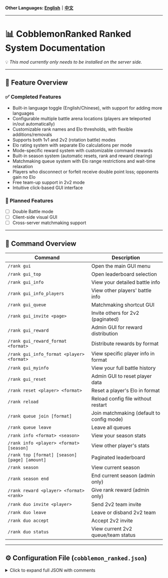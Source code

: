**Other Languages: [English](README.md)｜[中文](README_zh.md)**

---

# 📊 CobblemonRanked Ranked System Documentation

💡 *This mod currently only needs to be installed on the server side.*

---

## 🎯 Feature Overview

### ✅ Completed Features

- Built-in language toggle (English/Chinese), with support for adding more languages
- Configurable multiple battle arena locations (players are teleported in/out automatically)
- Customizable rank names and Elo thresholds, with flexible additions/removals
- Supports both 1v1 and 2v2 (rotation battle) modes
- Elo rating system with separate Elo calculations per mode
- Mode-specific reward system with customizable command rewards
- Built-in season system (automatic resets, rank and reward clearing)
- Matchmaking queue system with Elo range restrictions and wait-time relaxation
- Players who disconnect or forfeit receive double point loss; opponents gain no Elo
- Free team-up support in 2v2 mode
- Intuitive click-based GUI interface

### 🔧 Planned Features

- [ ] Double Battle mode
- [ ] Client-side visual GUI
- [ ] Cross-server matchmaking support

---

## 📌 Command Overview

| Command | Description |
|--------|-------------|
| `/rank gui` | Open the main GUI menu |
| `/rank gui_top` | Open leaderboard selection |
| `/rank gui_info` | View your detailed battle info |
| `/rank gui_info_players` | View other players' battle info |
| `/rank gui_queue` | Matchmaking shortcut GUI |
| `/rank gui_invite <page>` | Invite others for 2v2 (paginated) |
| `/rank gui_reward` | Admin GUI for reward distribution |
| `/rank gui_reward_format <format>` | Distribute rewards by format |
| `/rank gui_info_format <player> <format>` | View specific player info in format |
| `/rank gui_myinfo` | View your full battle history |
| `/rank gui_reset` | Admin GUI to reset player data |
| `/rank reset <player> <format>` | Reset a player's Elo in format |
| `/rank reload` | Reload config file without restart |
| `/rank queue join [format]` | Join matchmaking (default to config mode) |
| `/rank queue leave` | Leave all queues |
| `/rank info <format> <season>` | View your season stats |
| `/rank info <player> <format> [season]` | View other player's stats |
| `/rank top [format] [season] [page] [amount]` | Paginated leaderboard |
| `/rank season` | View current season |
| `/rank season end` | End current season (admin only) |
| `/rank reward <player> <format> <rank>` | Give rank reward (admin only) |
| `/rank duo invite <player>` | Send 2v2 team invite |
| `/rank duo leave` | Leave or disband 2v2 team |
| `/rank duo accept` | Accept 2v2 invite |
| `/rank duo status` | View current 2v2 queue/team status |

---

## ⚙️ Configuration File (`cobblemon_ranked.json`)

<details>
<summary>Click to expand full JSON with comments</summary>

```json
{
  // Default language: 'en' (English), or 'zh' (Chinese)
  "defaultLang": "en",

  // Default battle format used when not specified
  "defaultFormat": "1v1",

  // Minimum number of Pokémon allowed in a team
  "minTeamSize": 1,

  // Maximum number of Pokémon allowed in a team
  "maxTeamSize": 6,

  // Max allowed Elo difference for matchmaking
  "maxEloDiff": 200,

  // Max time (seconds) before Elo diff expands
  "maxQueueTime": 300,

  // Max Elo range multiplier (scales with wait time)
  "maxEloMultiplier": 3.0,

  // Days per season before it resets
  "seasonDuration": 30,

  // Starting Elo for every new season
  "initialElo": 1000,

  // K-factor for Elo calculations (affects how much Elo changes)
  "eloKFactor": 32,

  // Lowest possible Elo score (floor)
  "minElo": 0,

  // List of banned Pokémon names
  "bannedPokemon": ["Mewtwo", "Arceus"],

  // Allowed match formats
  "allowedFormats": ["1v1", "2v2"],

  // Max Pokémon level allowed (0 = no limit)
  "maxLevel": 0,

  // Allow duplicate species in a team (e.g., two Pikachus)
  "allowDuplicateSpecies": false,

  // List of arena coordinates to teleport to after matching
  "battleArenas": [
    {
      "world": "minecraft:overworld",
      "playerPositions": [
        { "x": 0.0, "y": 70.0, "z": 0.0 },
        { "x": 10.0, "y": 70.0, "z": 0.0 },
        { "x": 0.0, "y": 70.0, "z": 10.0 },
        { "x": 10.0, "y": 70.0, "z": 10.0 }
      ]
    },
    {
      "world": "minecraft:overworld",
      "playerPositions": [
        { "x": 100.0, "y": 65.0, "z": 100.0 },
        { "x": 110.0, "y": 65.0, "z": 100.0 },
        { "x": 100.0, "y": 65.0, "z": 110.0 },
        { "x": 110.0, "y": 65.0, "z": 110.0 }
      ]
    }
  ],

  // Rank rewards per format (custom commands using {player})
  "rankRewards": {
    "1v1": {
      "Bronze": ["give {player} minecraft:apple 5"],
      "Silver": ["give {player} minecraft:golden_apple 3"],
      "Gold": [
        "give {player} minecraft:diamond 2",
        "give {player} minecraft:emerald 5"
      ],
      "Platinum": [
        "give {player} minecraft:diamond_block 1",
        "effect give {player} minecraft:strength 3600 1"
      ],
      "Diamond": [
        "give {player} minecraft:netherite_ingot 1",
        "give {player} minecraft:elytra 1"
      ],
      "Master": [
        "give {player} minecraft:netherite_block 2",
        "give {player} minecraft:totem_of_undying 1",
        "effect give {player} minecraft:resistance 7200 2"
      ]
    },
    "2v2": {
      "Bronze": ["give {player} minecraft:bread 5"],
      "Silver": ["give {player} minecraft:gold_nugget 10"],
      "Gold": ["give {player} minecraft:emerald 1"],
      "Platinum": ["give {player} minecraft:golden_apple 1"],
      "Diamond": ["give {player} minecraft:totem_of_undying 1"],
      "Master": ["give {player} minecraft:netherite_ingot 2"]
    }
  },

  // Elo thresholds for each rank (descending order)
  "rankTitles": {
    "3500": "Master",
    "3000": "Diamond",
    "2500": "Platinum",
    "2000": "Gold",
    "1500": "Silver",
    "0": "Bronze"
  }
}
